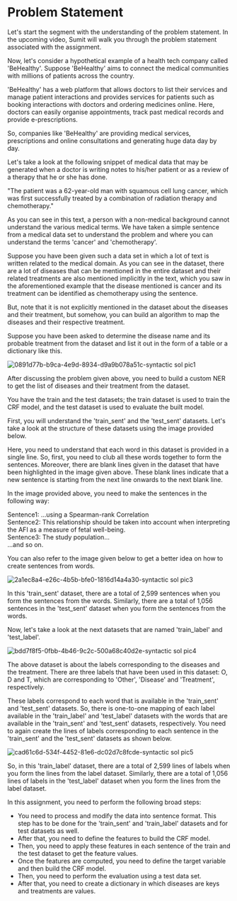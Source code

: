 Problem Statement
=================

Let's start the segment with the understanding of the problem statement. In the upcoming video, Sumit will walk you through the problem statement associated with the assignment.

Now, let's consider a hypothetical example of a health tech company called 'BeHealthy'. Suppose 'BeHealthy' aims to connect the medical communities with millions of patients across the country. 

'BeHealthy' has a web platform that allows doctors to list their services and manage patient interactions and provides services for patients such as booking interactions with doctors and ordering medicines online. Here, doctors can easily organise appointments, track past medical records and provide e-prescriptions.

So, companies like 'BeHealthy' are providing medical services, prescriptions and online consultations and generating huge data day by day.

Let's take a look at the following snippet of medical data that may be generated when a doctor is writing notes to his/her patient or as a review of a therapy that he or she has done.

"The patient was a 62-year-old man with squamous cell lung cancer, which was first successfully treated by a combination of radiation therapy and chemotherapy."

As you can see in this text, a person with a non-medical background cannot understand the various medical terms. We have taken a simple sentence from a medical data set to understand the problem and where you can understand the terms 'cancer' and 'chemotherapy'. 

Suppose you have been given such a data set in which a lot of text is written related to the medical domain. As you can see in the dataset, there are a lot of diseases that can be mentioned in the entire dataset and their related treatments are also mentioned implicitly in the text, which you saw in the aforementioned example that the disease mentioned is cancer and its treatment can be identified as chemotherapy using the sentence.

But, note that it is not explicitly mentioned in the dataset about the diseases and their treatment, but somehow, you can build an algorithm to map the diseases and their respective treatment.

Suppose you have been asked to determine the disease name and its probable treatment from the dataset and list it out in the form of a table or a dictionary like this.

![0891d77b-b9ca-4e9d-8934-d9a9b078a51c-syntactic sol pic1](https://user-images.githubusercontent.com/86465783/156324070-055d1c76-5983-4d19-a68e-7a7584fd9a6c.png)

After discussing the problem given above, you need to build a custom NER to get the list of diseases and their treatment from the dataset.

You have the train and the test datasets; the train dataset is used to train the CRF model, and the test dataset is used to evaluate the built model.

First, you will understand the 'train_sent' and the 'test_sent' datasets. Let's take a look at the structure of these datasets using the image provided below.

Here, you need to understand that each word in this dataset is provided in a single line. So, first, you need to club all these words together to form the sentences. Moreover, there are blank lines given in the dataset that have been highlighted in the image given above. These blank lines indicate that a new sentence is starting from the next line onwards to the next blank line.

In the image provided above, you need to make the sentences in the following way:

Sentence1: ...using a Spearman-rank Correlation\
Sentence2: This relationship should be taken into account when interpreting the AFI as a measure of fetal well-being.\
Sentence3: The study population...\
...and so on.

You can also refer to the image given below to get a better idea on how to create sentences from words.

![2a1ec8a4-e26c-4b5b-bfe0-1816d14a4a30-syntactic sol pic3](https://user-images.githubusercontent.com/86465783/156324253-a0e5ca69-1df4-4c1b-a709-d9fc6fd28adf.png)

In this 'train_sent' dataset, there are a total of 2,599 sentences when you form the sentences from the words. Similarly, there are a total of 1,056 sentences in the 'test_sent' dataset when you form the sentences from the words.

Now, let's take a look at the next datasets that are named 'train_label' and 'test_label'.

![bdd7f8f5-0fbb-4b46-9c2c-500a68c40d2e-syntactic sol pic4](https://user-images.githubusercontent.com/86465783/156324327-e293f154-4275-45e1-991e-2dabd28c36e0.png)

The above dataset is about the labels corresponding to the diseases and the treatment. There are three labels that have been used in this dataset: O, D and T, which are corresponding to 'Other', 'Disease' and 'Treatment', respectively.

These labels correspond to each word that is available in the 'train_sent' and 'test_sent' datasets. So, there is one-to-one mapping of each label available in the 'train_label' and 'test_label' datasets with the words that are available in the 'train_sent' and 'test_sent' datasets, respectively. You need to again create the lines of labels corresponding to each sentence in the 'train_sent' and the 'test_sent' datasets as shown below.

![cad61c6d-534f-4452-81e6-dc02d7c8fcde-syntactic sol pic5](https://user-images.githubusercontent.com/86465783/156324389-0271a0c9-d6ad-4d11-88f0-b1f21e92a401.png)

So, in this 'train_label' dataset, there are a total of 2,599 lines of labels when you form the lines from the label dataset. Similarly, there are a total of 1,056 lines of labels in the 'test_label' dataset when you form the lines from the label dataset.

In this assignment, you need to perform the following broad steps:

-   You need to process and modify the data into sentence format. This step has to be done for the 'train_sent' and 'train_label' datasets and for test datasets as well.
-   After that, you need to define the features to build the CRF model.
-   Then, you need to apply these features in each sentence of the train and the test dataset to get the feature values.
-   Once the features are computed, you need to define the target variable and then build the CRF model.
-   Then, you need to perform the evaluation using a test data set.
-   After that, you need to create a dictionary in which diseases are keys and treatments are values.